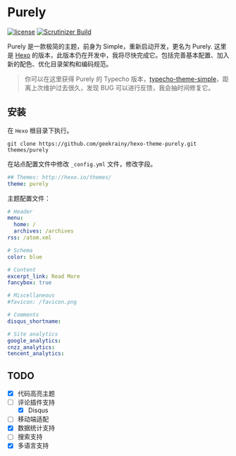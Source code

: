 # Purely

[![license](https://img.shields.io/github/license/mashape/apistatus.svg?style=flat-square)](https://github.com/geekrainy/hexo-theme-purely)  [![Scrutinizer Build](https://img.shields.io/scrutinizer/build/g/filp/whoops.svg?style=flat-square)](https://travis-ci.org/geekrainy/hexo-theme-purely)  

Purely 是一款极简的主题，前身为 Simple，重新启动开发，更名为 Purely. 这里是 [Hexo](https://hexo.io/) 的版本，此版本仍在开发中，我将尽快完成它。包括完善基本配置、加入新的配色、优化目录架构和编码规范。

> 你可以在这里获得 Purely 的 Typecho 版本，[typecho-theme-simple](https://github.com/geekrainy/typecho-theme-simple)，距离上次维护过去很久，发现 BUG 可以进行反馈，我会抽时间修复它。

## 安装

在 `Hexo` 根目录下执行。

```shell
git clone https://github.com/geekrainy/hexo-theme-purely.git themes/purely
```

在站点配置文件中修改 `_config.yml` 文件，修改字段。

```yml
## Themes: http://hexo.io/themes/
theme: purely
```

主题配置文件：
```yml
# Header
menu:
  home: /
  archives: /archives
rss: /atom.xml

# Schema
color: blue

# Content
excerpt_link: Read More
fancybox: true

# Miscellaneous
#favicon: /favicon.png

# Comments
disqus_shortname:

# Site analytics
google_analytics:
cnzz_analytics:
tencent_analytics:
```

## TODO

- [x] 代码高亮主题
- [ ] 评论插件支持
  - [x] Disqus
- [ ] 移动端适配
- [x] 数据统计支持
- [ ] 搜索支持
- [x] 多语言支持
